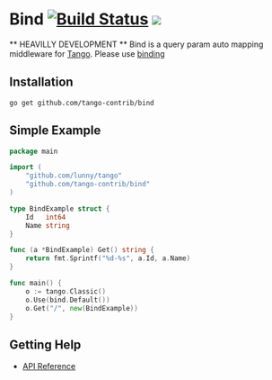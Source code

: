 Bind [![Build Status](https://drone.io/github.com/tango-contrib/bind/status.png)](https://drone.io/github.com/tango-contrib/bind/latest) [![](http://gocover.io/_badge/github.com/tango-contrib/bind)](http://gocover.io/github.com/tango-contrib/bind)
======

** HEAVILLY DEVELOPMENT **
Bind is a query param auto mapping middleware for [Tango](https://github.com/lunny/tango). Please use [binding](https://github.com/tango-contrib/binding)

## Installation

    go get github.com/tango-contrib/bind

## Simple Example

```Go
package main

import (
    "github.com/lunny/tango"
    "github.com/tango-contrib/bind"
)

type BindExample struct {
    Id   int64
    Name string
}

func (a *BindExample) Get() string {
    return fmt.Sprintf("%d-%s", a.Id, a.Name)
}

func main() {
    o := tango.Classic()
    o.Use(bind.Default())
    o.Get("/", new(BindExample))
}
```

## Getting Help

- [API Reference](https://gowalker.org/github.com/tango-contrib/bind)
